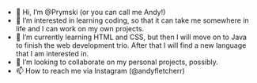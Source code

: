 - 👋 Hi, I’m @Prymski (or you can call me Andy!)
- 👀 I’m interested in learning coding, so that it can take me somewhere in life and I can work on my own projects.
- 🌱 I’m currently learning HTML and CSS, but then I will move on to Java to finish the web development trio. After that I will find a new language that I am interested in.
- 💞️ I’m looking to collaborate on my personal projects, possibly.
- 📫 How to reach me via Instagram (@andyfletcherr)

<!---
Prymski/Prymski is a ✨ special ✨ repository because its `README.md` (this file) appears on your GitHub profile.
You can click the Preview link to take a look at your changes.
--->
